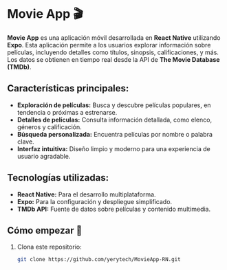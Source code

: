 # Movie App 🎬  
**Movie App** es una aplicación móvil desarrollada en **React Native** utilizando **Expo**. Esta aplicación permite a los usuarios explorar información sobre películas, incluyendo detalles como títulos, sinopsis, calificaciones, y más. Los datos se obtienen en tiempo real desde la API de **The Movie Database (TMDb)**.  

## Características principales:  
- **Exploración de películas:** Busca y descubre películas populares, en tendencia o próximas a estrenarse.  
- **Detalles de películas:** Consulta información detallada, como elenco, géneros y calificación.  
- **Búsqueda personalizada:** Encuentra películas por nombre o palabra clave.  
- **Interfaz intuitiva:** Diseño limpio y moderno para una experiencia de usuario agradable.  

## Tecnologías utilizadas:  
- **React Native:** Para el desarrollo multiplataforma.  
- **Expo:** Para la configuración y despliegue simplificado.  
- **TMDb API:** Fuente de datos sobre películas y contenido multimedia.  

## Cómo empezar 🚀  
1. Clona este repositorio:  
   ```bash  
   git clone https://github.com/yerytech/MovieApp-RN.git  
